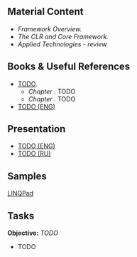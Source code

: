 ## Material Content 
- *Framework Overview.*
- *The CLR and Core Framework.*
- *Applied Technologies - review*

## Books & Useful References 
- [TODO]().
   - *Chapter .* TODO
   - *Chapter .* TODO
- [TODO (ENG)](http://www.rhyous.com/programming-development/csharp-unit-test-tutorial/)

## Presentation 
- [TODO (ENG)]()
- [TODO (RU)]()

## Samples 
[LINQPad]()

## Tasks  
**Objective:** *TODO*
  - TODO

